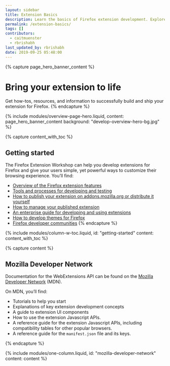 ```yaml
---
layout: sidebar
title: Extension Basics
description: Learn the basics of Firefox extension development. Explore the anatomy of a browser add-on, WebExtensions API concepts, and the manifest.json file.
permalink: /extension-basics/
tags: []
contributors:
  - caitmuenster
  - rbrishabh
last_updated_by: rbrishabh
date: 2019-09-25 05:48:00
---
```


<!-- Overview Page Hero Banner -->

{% capture page_hero_banner_content %}
# Bring your extension to life

Get how-tos, resources, and information to successfully build and ship your extension for Firefox.
{% endcapture %}

{% include modules/overview-page-hero.liquid,
	content: page_hero_banner_content
	background: "develop-overview-hero-bg.jpg"
%}

<!-- END: Overview Page Hero Banner -->

<!-- Content with Table of Contents Module -->

{% capture content_with_toc %}
## Getting started

The Firefox Extension Workshop can help you develop extensions for Firefox and give your users simple, yet powerful ways to customize their browsing experience. You’ll find:

- [Overview of the Firefox extension features](/#about)
- [Tools and processes for developing and testing](/documentation/develop/)
- [How to publish your extension on addons.mozilla.org or distribute it yourself](/documentation/publish/)
- [How to manage your published extension](/documentation/manage/)
- [An enterprise guide for developing and using extensions](/documentation/enterprise/)
- [How to develop themes for Firefox](/documentation/themes/)
- [Firefox developer communities](/community/)
{% endcapture %}

{% include modules/column-w-toc.liquid,
	id: "getting-started"
	content: content_with_toc
%}

<!-- END: Content with Table of Contents -->

<!-- Single Column Body Module -->

{% capture content %}

## Mozilla Developer Network

Documentation for the WebExtensions API can be found on the [Mozilla Developer Network](https://developer.mozilla.org/docs/Mozilla/Add-ons/WebExtensions) (MDN).

On MDN, you’ll find:

- Tutorials to help you start
- Explanations of key extension development concepts
- A guide to extension UI components
- How to use the extension Javascript APIs.
- A reference guide for the extension Javascript APIs, including compatibility tables for other popular browsers.
- A reference guide for the `manifest.json` file and its keys.

{% endcapture %}

{% include modules/one-column.liquid,
	id: "mozilla-developer-network"
	content: content
%}

<!-- END: Single Column Body Module -->
